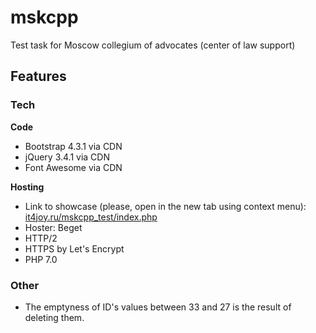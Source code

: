 # mskcpp
Test task for Moscow collegium of advocates (center of law support)  

## Features
### Tech

**Code**


* Bootstrap 4.3.1 via CDN
* jQuery 3.4.1 via CDN
* Font Awesome via CDN

**Hosting**


* Link to showcase (please, open in the new tab using context menu): [it4joy.ru/mskcpp_test/index.php](https://it4joy.ru/mskcpp_test/index.php)
* Hoster: Beget
* HTTP/2
* HTTPS by Let's Encrypt
* PHP 7.0

### Other

* The emptyness of ID's values between 33 and 27 is the result of deleting them.
